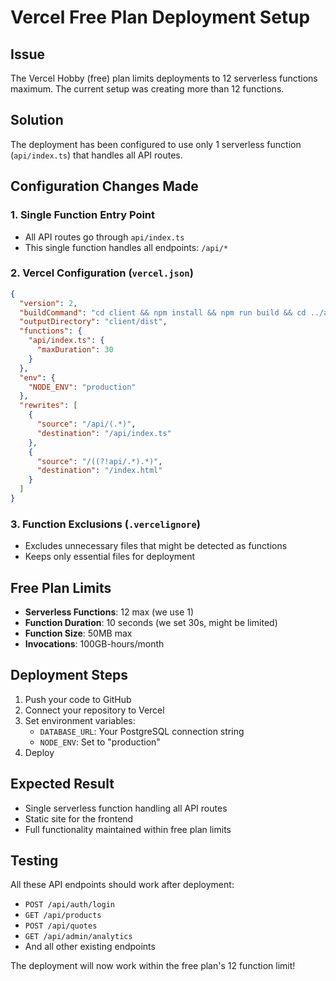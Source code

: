 # Vercel Free Plan Deployment Setup

## Issue
The Vercel Hobby (free) plan limits deployments to 12 serverless functions maximum. The current setup was creating more than 12 functions.

## Solution
The deployment has been configured to use only 1 serverless function (`api/index.ts`) that handles all API routes.

## Configuration Changes Made

### 1. Single Function Entry Point
- All API routes go through `api/index.ts`
- This single function handles all endpoints: `/api/*`

### 2. Vercel Configuration (`vercel.json`)
```json
{
  "version": 2,
  "buildCommand": "cd client && npm install && npm run build && cd ../api && npm install",
  "outputDirectory": "client/dist",
  "functions": {
    "api/index.ts": {
      "maxDuration": 30
    }
  },
  "env": {
    "NODE_ENV": "production"
  },
  "rewrites": [
    {
      "source": "/api/(.*)",
      "destination": "/api/index.ts"
    },
    {
      "source": "/((?!api/.*).*)",
      "destination": "/index.html"
    }
  ]
}
```

### 3. Function Exclusions (`.vercelignore`)
- Excludes unnecessary files that might be detected as functions
- Keeps only essential files for deployment

## Free Plan Limits
- **Serverless Functions**: 12 max (we use 1)
- **Function Duration**: 10 seconds (we set 30s, might be limited)
- **Function Size**: 50MB max
- **Invocations**: 100GB-hours/month

## Deployment Steps
1. Push your code to GitHub
2. Connect your repository to Vercel
3. Set environment variables:
   - `DATABASE_URL`: Your PostgreSQL connection string
   - `NODE_ENV`: Set to "production"
4. Deploy

## Expected Result
- Single serverless function handling all API routes
- Static site for the frontend
- Full functionality maintained within free plan limits

## Testing
All these API endpoints should work after deployment:
- `POST /api/auth/login`
- `GET /api/products`
- `POST /api/quotes`
- `GET /api/admin/analytics`
- And all other existing endpoints

The deployment will now work within the free plan's 12 function limit!
